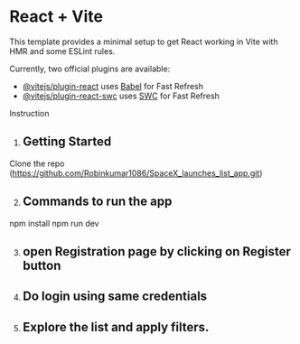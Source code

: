 # React + Vite

This template provides a minimal setup to get React working in Vite with HMR and some ESLint rules.

Currently, two official plugins are available:

- [@vitejs/plugin-react](https://github.com/vitejs/vite-plugin-react/blob/main/packages/plugin-react/README.md) uses [Babel](https://babeljs.io/) for Fast Refresh
- [@vitejs/plugin-react-swc](https://github.com/vitejs/vite-plugin-react-swc) uses [SWC](https://swc.rs/) for Fast Refresh



Instruction

1. ## Getting Started

Clone the repo
(https://github.com/Robinkumar1086/SpaceX_launches_list_app.git)

2. ## Commands to run the app
  npm install
  npm run dev

3. ## open Registration page by clicking on Register button
4. ## Do login using same credentials
5. ## Explore the list and apply filters. 



